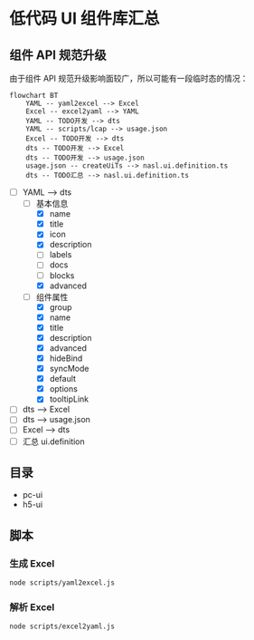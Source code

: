 # 低代码 UI 组件库汇总

## 组件 API 规范升级

由于组件 API 规范升级影响面较广，所以可能有一段临时态的情况：

```mermaid
flowchart BT
    YAML -- yaml2excel --> Excel
    Excel -- excel2yaml --> YAML
    YAML -- TODO开发 --> dts
    YAML -- scripts/lcap --> usage.json
    Excel -- TODO开发 --> dts
    dts -- TODO开发 --> Excel
    dts -- TODO开发 --> usage.json
    usage.json -- createUiTs --> nasl.ui.definition.ts
    dts -- TODO汇总 --> nasl.ui.definition.ts
```

- [ ] YAML --> dts
  - [ ] 基本信息
    - [x] name
    - [x] title
    - [x] icon
    - [x] description
    - [ ] labels
    - [ ] docs
    - [ ] blocks
    - [x] advanced
  - [ ] 组件属性
    - [x] group
    - [x] name
    - [x] title
    - [x] description
    - [x] advanced
    - [x] hideBind
    - [x] syncMode
    - [x] default
    - [x] options
    - [x] tooltipLink
- [ ] dts --> Excel
- [ ] dts --> usage.json
- [ ] Excel --> dts
- [ ] 汇总 ui.definition

## 目录

- pc-ui
- h5-ui

## 脚本

### 生成 Excel

```shell
node scripts/yaml2excel.js
```

### 解析 Excel

```shell
node scripts/excel2yaml.js
```